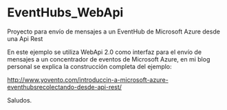# EventHubs_WebApi
Proyecto para envío de mensajes a un EventHub de Microsoft Azure desde una Api Rest

En este ejemplo se utiliza WebApi 2.0 como interfaz para el envío de mensajes a un concentrador de eventos de Microsoft Azure, en mi blog personal se explica la construcción completa del ejemplo:

http://www.yovento.com/introduccin-a-microsoft-azure-eventhubsrecolectando-desde-api-rest/

Saludos.
